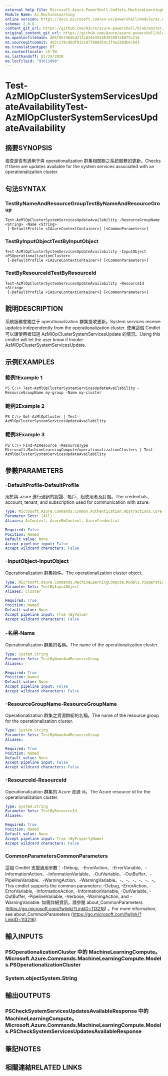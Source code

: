 ```yaml
---
external help file: Microsoft.Azure.PowerShell.Cmdlets.MachineLearningCompute.dll-Help.xml
Module Name: Az.MachineLearning
online version: https://docs.microsoft.com/en-us/powershell/module/az.machinelearning/test-azmlopclustersystemservicesupdateavailability
schema: 2.0.0
content_git_url: https://github.com/Azure/azure-powershell/blob/master/src/MachineLearning/MachineLearning/help/Test-AzMlOpClusterSystemServicesUpdateAvailability.md
original_content_git_url: https://github.com/Azure/azure-powershell/blob/master/src/MachineLearning/MachineLearning/help/Test-AzMlOpClusterSystemServicesUpdateAvailability.md
ms.openlocfilehash: d05f8b746dbd212c834e3554639340fa6075c216
ms.sourcegitcommit: 4d2c178cd6df9151877b08d54c1f4a228dbec9d1
ms.translationtype: MT
ms.contentlocale: zh-TW
ms.lasthandoff: 01/29/2020
ms.locfileid: "93611898"
---
```

# <span data-ttu-id="2f83b-101">Test-AzMlOpClusterSystemServicesUpdateAvailability</span><span class="sxs-lookup"><span data-stu-id="2f83b-101">Test-AzMlOpClusterSystemServicesUpdateAvailability</span></span>

## <span data-ttu-id="2f83b-102">摘要</span><span class="sxs-lookup"><span data-stu-id="2f83b-102">SYNOPSIS</span></span>
<span data-ttu-id="2f83b-103">檢查是否有適用于與 operationalization 群集相關聯之系統服務的更新。</span><span class="sxs-lookup"><span data-stu-id="2f83b-103">Checks if there are updates available for the system services associated with an operationalization cluster.</span></span>

## <span data-ttu-id="2f83b-104">句法</span><span class="sxs-lookup"><span data-stu-id="2f83b-104">SYNTAX</span></span>

### <span data-ttu-id="2f83b-105">TestByNameAndResourceGroup</span><span class="sxs-lookup"><span data-stu-id="2f83b-105">TestByNameAndResourceGroup</span></span>
```
Test-AzMlOpClusterSystemServicesUpdateAvailability -ResourceGroupName <String> -Name <String>
 [-DefaultProfile <IAzureContextContainer>] [<CommonParameters>]
```

### <span data-ttu-id="2f83b-106">TestByInputObject</span><span class="sxs-lookup"><span data-stu-id="2f83b-106">TestByInputObject</span></span>
```
Test-AzMlOpClusterSystemServicesUpdateAvailability -InputObject <PSOperationalizationCluster>
 [-DefaultProfile <IAzureContextContainer>] [<CommonParameters>]
```

### <span data-ttu-id="2f83b-107">TestByResourceId</span><span class="sxs-lookup"><span data-stu-id="2f83b-107">TestByResourceId</span></span>
```
Test-AzMlOpClusterSystemServicesUpdateAvailability -ResourceId <String>
 [-DefaultProfile <IAzureContextContainer>] [<CommonParameters>]
```

## <span data-ttu-id="2f83b-108">說明</span><span class="sxs-lookup"><span data-stu-id="2f83b-108">DESCRIPTION</span></span>
<span data-ttu-id="2f83b-109">系統服務會獨立于 operationalization 群集接收更新。</span><span class="sxs-lookup"><span data-stu-id="2f83b-109">System services receive updates independently from the operationalization cluster.</span></span> <span data-ttu-id="2f83b-110">使用這個 Cmdlet 可以讓使用者知道 AzMlOpClusterSystemServicesUpdate 的情況。</span><span class="sxs-lookup"><span data-stu-id="2f83b-110">Using this cmdlet will let the user know if Invoke-AzMlOpClusterSystemServicesUpdate.</span></span>

## <span data-ttu-id="2f83b-111">示例</span><span class="sxs-lookup"><span data-stu-id="2f83b-111">EXAMPLES</span></span>

### <span data-ttu-id="2f83b-112">範例1</span><span class="sxs-lookup"><span data-stu-id="2f83b-112">Example 1</span></span>
```
PS C:\> Test-AzMlOpClusterSystemServicesUpdateAvailability -ResourceGroupName my-group -Name my-cluster
```

### <span data-ttu-id="2f83b-113">範例2</span><span class="sxs-lookup"><span data-stu-id="2f83b-113">Example 2</span></span>
```
PS C:\> Get-AzMlOpCluster | Test-AzMlOpClusterSystemServicesUpdateAvailability
```

### <span data-ttu-id="2f83b-114">範例3</span><span class="sxs-lookup"><span data-stu-id="2f83b-114">Example 3</span></span>
```
PS C:\> Find-AzResource -ResourceType Microsoft.MachineLearningCompute/operationalizationClusters | Test-AzMlOpClusterSystemServicesUpdateAvailability
```

## <span data-ttu-id="2f83b-115">參數</span><span class="sxs-lookup"><span data-stu-id="2f83b-115">PARAMETERS</span></span>

### <span data-ttu-id="2f83b-116">-DefaultProfile</span><span class="sxs-lookup"><span data-stu-id="2f83b-116">-DefaultProfile</span></span>
<span data-ttu-id="2f83b-117">用於與 azure 進行通訊的認證、帳戶、租使用者及訂閱。</span><span class="sxs-lookup"><span data-stu-id="2f83b-117">The credentials, account, tenant, and subscription used for communication with azure.</span></span>

```yaml
Type: Microsoft.Azure.Commands.Common.Authentication.Abstractions.Core.IAzureContextContainer
Parameter Sets: (All)
Aliases: AzContext, AzureRmContext, AzureCredential

Required: False
Position: Named
Default value: None
Accept pipeline input: False
Accept wildcard characters: False
```

### <span data-ttu-id="2f83b-118">-InputObject</span><span class="sxs-lookup"><span data-stu-id="2f83b-118">-InputObject</span></span>
<span data-ttu-id="2f83b-119">Operationalization 群集物件。</span><span class="sxs-lookup"><span data-stu-id="2f83b-119">The operationalization cluster object.</span></span>

```yaml
Type: Microsoft.Azure.Commands.MachineLearningCompute.Models.PSOperationalizationCluster
Parameter Sets: TestByInputObject
Aliases: Cluster

Required: True
Position: Named
Default value: None
Accept pipeline input: True (ByValue)
Accept wildcard characters: False
```

### <span data-ttu-id="2f83b-120">-名稱</span><span class="sxs-lookup"><span data-stu-id="2f83b-120">-Name</span></span>
<span data-ttu-id="2f83b-121">Operationalization 群集的名稱。</span><span class="sxs-lookup"><span data-stu-id="2f83b-121">The name of the operationalization cluster.</span></span>

```yaml
Type: System.String
Parameter Sets: TestByNameAndResourceGroup
Aliases:

Required: True
Position: Named
Default value: None
Accept pipeline input: False
Accept wildcard characters: False
```

### <span data-ttu-id="2f83b-122">-ResourceGroupName</span><span class="sxs-lookup"><span data-stu-id="2f83b-122">-ResourceGroupName</span></span>
<span data-ttu-id="2f83b-123">Operationalization 群集之資源群組的名稱。</span><span class="sxs-lookup"><span data-stu-id="2f83b-123">The name of the resource group for the operationalization cluster.</span></span>

```yaml
Type: System.String
Parameter Sets: TestByNameAndResourceGroup
Aliases:

Required: True
Position: Named
Default value: None
Accept pipeline input: False
Accept wildcard characters: False
```

### <span data-ttu-id="2f83b-124">-ResourceId</span><span class="sxs-lookup"><span data-stu-id="2f83b-124">-ResourceId</span></span>
<span data-ttu-id="2f83b-125">Operationalization 群集的 Azure 資源 id。</span><span class="sxs-lookup"><span data-stu-id="2f83b-125">The Azure resource id for the operationalization cluster.</span></span>

```yaml
Type: System.String
Parameter Sets: TestByResourceId
Aliases:

Required: True
Position: Named
Default value: None
Accept pipeline input: True (ByPropertyName)
Accept wildcard characters: False
```

### <span data-ttu-id="2f83b-126">CommonParameters</span><span class="sxs-lookup"><span data-stu-id="2f83b-126">CommonParameters</span></span>
<span data-ttu-id="2f83b-127">這個 Cmdlet 支援通用參數：-Debug、-ErrorAction、-ErrorVariable、-InformationAction、-InformationVariable、-OutVariable、-OutBuffer、-PipelineVariable、-WarningAction、-WarningVariable、-、-、-、-、-、-。</span><span class="sxs-lookup"><span data-stu-id="2f83b-127">This cmdlet supports the common parameters: -Debug, -ErrorAction, -ErrorVariable, -InformationAction, -InformationVariable, -OutVariable, -OutBuffer, -PipelineVariable, -Verbose, -WarningAction, and -WarningVariable.</span></span> <span data-ttu-id="2f83b-128">如需詳細資訊，請參閱 about_CommonParameters (https://go.microsoft.com/fwlink/?LinkID=113216) 。</span><span class="sxs-lookup"><span data-stu-id="2f83b-128">For more information, see about_CommonParameters (https://go.microsoft.com/fwlink/?LinkID=113216).</span></span>

## <span data-ttu-id="2f83b-129">輸入</span><span class="sxs-lookup"><span data-stu-id="2f83b-129">INPUTS</span></span>

### <span data-ttu-id="2f83b-130">PSOperationalizationCluster 中的 MachineLearningCompute。</span><span class="sxs-lookup"><span data-stu-id="2f83b-130">Microsoft.Azure.Commands.MachineLearningCompute.Models.PSOperationalizationCluster</span></span>

### <span data-ttu-id="2f83b-131">System.object</span><span class="sxs-lookup"><span data-stu-id="2f83b-131">System.String</span></span>

## <span data-ttu-id="2f83b-132">輸出</span><span class="sxs-lookup"><span data-stu-id="2f83b-132">OUTPUTS</span></span>

### <span data-ttu-id="2f83b-133">PSCheckSystemServicesUpdatesAvailableResponse 中的 MachineLearningCompute。</span><span class="sxs-lookup"><span data-stu-id="2f83b-133">Microsoft.Azure.Commands.MachineLearningCompute.Models.PSCheckSystemServicesUpdatesAvailableResponse</span></span>

## <span data-ttu-id="2f83b-134">筆記</span><span class="sxs-lookup"><span data-stu-id="2f83b-134">NOTES</span></span>

## <span data-ttu-id="2f83b-135">相關連結</span><span class="sxs-lookup"><span data-stu-id="2f83b-135">RELATED LINKS</span></span>
